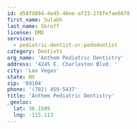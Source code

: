 ```yaml
---
id: d58fd894-4e45-46ee-af23-278fefae66f8
first_name: Sulabh
last_name: Shroff
license: DMD
services:
  - pediatric-dentist-or-pedodontist
category: Dentists
org_name: 'Anthem Pediatric Dentistry'
address: '4245 E. Charleston Blvd. '
city: 'Las Vegas'
state: NV
zip: '89104'
phone: '(702) 459-5437'
title: 'Anthem Pediatric Dentistry'
_geoloc:
  lat: 36.1589
  lng: -115.113
---
```


